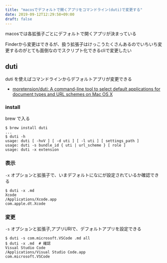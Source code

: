 ```yaml
---
title: "macosでデフォルトで開くアプリをコマンドライン(duti)で変更する"
date: 2019-09-12T12:29:58+09:00
draft: false
---
```


macosでは各拡張子ごとにデフォルトで開くアプリが決まっている

Finderから変更はできるが、扱う拡張子はけっこうたくさんあるのでいちいち変更するのがとても面倒なのでスクリプト化できるcliで変更したい

## duti

duti を使えばコマンドラインからデフォルトアプリが変更できる

- [moretension/duti: A command-line tool to select default applications for document types and URL schemes on Mac OS X](https://github.com/moretension/duti)

### install

brew で入る

```console
$ brew install duti
...
$ duti -h
usage: duti [ -hvV ] [ -d uti ] [ -l uti ] [ settings_path ]
usage: duti -s bundle_id { uti | url_scheme } [ role ]
usage: duti -x extension
```

### 表示

`-x` オプションと拡張子で、いまデフォルトになにが設定されているか確認できる

```console
$ duti -x .md
Xcode
/Applications/Xcode.app
com.apple.dt.Xcode
```


### 変更

`-s` オプションと拡張子,アプリURIで、デフォルトアプリを設定できる

```console
$ duti -s com.microsoft.VSCode .md all
$ duti -x .md  # 確認
Visual Studio Code
/Applications/Visual Studio Code.app
com.microsoft.VSCode
```
